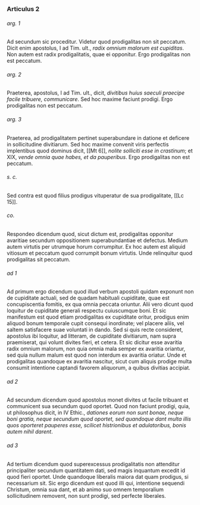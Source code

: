 ### Articulus 2

###### arg. 1
Ad secundum sic proceditur. Videtur quod prodigalitas non sit peccatum. Dicit enim apostolus, I ad Tim. ult., *radix omnium malorum est cupiditas*. Non autem est radix prodigalitatis, quae ei opponitur. Ergo prodigalitas non est peccatum.

###### arg. 2
Praeterea, apostolus, I ad Tim. ult., dicit, *divitibus huius saeculi praecipe facile tribuere, communicare*. Sed hoc maxime faciunt prodigi. Ergo prodigalitas non est peccatum.

###### arg. 3
Praeterea, ad prodigalitatem pertinet superabundare in datione et deficere in sollicitudine divitiarum. Sed hoc maxime convenit viris perfectis implentibus quod dominus dicit, [[Mt 6]], *nolite solliciti esse in crastinum*; et XIX, *vende omnia quae habes, et da pauperibus*. Ergo prodigalitas non est peccatum.

###### s. c.
Sed contra est quod filius prodigus vituperatur de sua prodigalitate, [[Lc 15]].

###### co.
Respondeo dicendum quod, sicut dictum est, prodigalitas opponitur avaritiae secundum oppositionem superabundantiae et defectus. Medium autem virtutis per utrumque horum corrumpitur. Ex hoc autem est aliquid vitiosum et peccatum quod corrumpit bonum virtutis. Unde relinquitur quod prodigalitas sit peccatum.

###### ad 1
Ad primum ergo dicendum quod illud verbum apostoli quidam exponunt non de cupiditate actuali, sed de quadam habituali cupiditate, quae est concupiscentia fomitis, ex qua omnia peccata oriuntur. Alii vero dicunt quod loquitur de cupiditate generali respectu cuiuscumque boni. Et sic manifestum est quod etiam prodigalitas ex cupiditate oritur, prodigus enim aliquod bonum temporale cupit consequi inordinate; vel placere aliis, vel saltem satisfacere suae voluntati in dando. Sed si quis recte consideret, apostolus ibi loquitur, ad litteram, de cupiditate divitiarum, nam supra praemiserat, qui volunt divites fieri, et cetera. Et sic dicitur esse avaritia radix omnium malorum, non quia omnia mala semper ex avaritia oriantur, sed quia nullum malum est quod non interdum ex avaritia oriatur. Unde et prodigalitas quandoque ex avaritia nascitur, sicut cum aliquis prodige multa consumit intentione captandi favorem aliquorum, a quibus divitias accipiat.

###### ad 2
Ad secundum dicendum quod apostolus monet divites ut facile tribuant et communicent sua secundum quod oportet. Quod non faciunt prodigi, quia, ut philosophus dicit, in IV Ethic., *dationes eorum non sunt bonae, neque boni gratia, neque secundum quod oportet, sed quandoque dant multa illis quos oporteret pauperes esse, scilicet histrionibus et adulatoribus, bonis autem nihil darent*.

###### ad 3
Ad tertium dicendum quod superexcessus prodigalitatis non attenditur principaliter secundum quantitatem dati, sed magis inquantum excedit id quod fieri oportet. Unde quandoque liberalis maiora dat quam prodigus, si necessarium sit. Sic ergo dicendum est quod illi qui, intentione sequendi Christum, omnia sua dant, et ab animo suo omnem temporalium sollicitudinem removent, non sunt prodigi, sed perfecte liberales.

